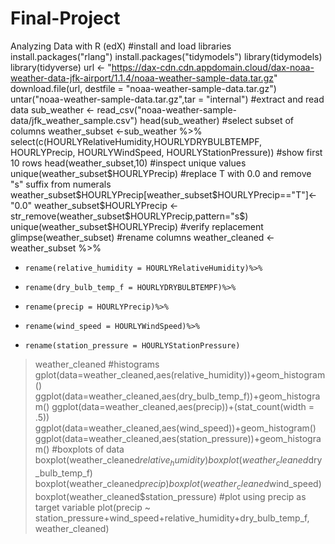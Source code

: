 # Final-Project
Analyzing Data with R (edX)
#install and load libraries
install.packages("rlang")
install.packages("tidymodels")
library(tidymodels)
library(tidyverse)
url <- "https://dax-cdn.cdn.appdomain.cloud/dax-noaa-weather-data-jfk-airport/1.1.4/noaa-weather-sample-data.tar.gz"
download.file(url, destfile = "noaa-weather-sample-data.tar.gz")
untar("noaa-weather-sample-data.tar.gz",tar = "internal")
#extract and read data
sub_weather <- read_csv("noaa-weather-sample-data/jfk_weather_sample.csv")
head(sub_weather)
#select subset of columns
weather_subset <-sub_weather %>% select(c(HOURLYRelativeHumidity,HOURLYDRYBULBTEMPF, HOURLYPrecip, HOURLYWindSpeed, HOURLYStationPressure))
#show first 10 rows
head(weather_subset,10)
#inspect unique values
unique(weather_subset$HOURLYPrecip)
#replace T with 0.0 and remove "s" suffix from numerals
weather_subset$HOURLYPrecip[weather_subset$HOURLYPrecip=="T"]<-"0.0"
weather_subset$HOURLYPrecip <-str_remove(weather_subset$HOURLYPrecip,pattern="s$)
unique(weather_subset$HOURLYPrecip)
#verify replacement
glimpse(weather_subset)
#rename columns
weather_cleaned <- weather_subset %>%
+     rename(relative_humidity = HOURLYRelativeHumidity)%>%
+     rename(dry_bulb_temp_f = HOURLYDRYBULBTEMPF)%>%
+     rename(precip = HOURLYPrecip)%>%
+     rename(wind_speed = HOURLYWindSpeed)%>%
+     rename(station_pressure = HOURLYStationPressure)
> weather_cleaned
> #histograms
> gplot(data=weather_cleaned,aes(relative_humidity))+geom_histogram()
> ggplot(data=weather_cleaned,aes(dry_bulb_temp_f))+geom_histogram()
> ggplot(data=weather_cleaned,aes(precip))+(stat_count(width = .5))
> ggplot(data=weather_cleaned,aes(wind_speed))+geom_histogram()
> ggplot(data=weather_cleaned,aes(station_pressure))+geom_histogram()
> #boxplots of data
> boxplot(weather_cleaned$relative_humidity)
> boxplot(weather_cleaned$dry_bulb_temp_f)
> boxplot(weather_cleaned$precip)
> boxplot(weather_cleaned$wind_speed)
> boxplot(weather_cleaned$station_pressure)
#plot using precip as target variable
plot(precip ~ station_pressure+wind_speed+relative_humidity+dry_bulb_temp_f, weather_cleaned)
